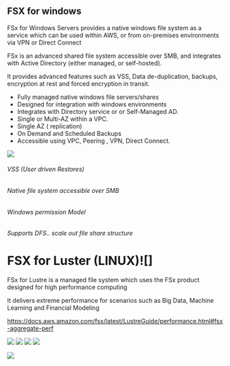## FSX for windows

FSx for Windows Servers provides a native windows file system as a service which can be used within AWS, or from on-premises environments via VPN or Direct Connect

FSx is an advanced shared file system accessible over SMB, and integrates with Active Directory (either managed, or self-hosted).

It provides advanced features such as VSS, Data de-duplication, backups, encryption at rest and forced encryption in transit.

- Fully managed native windows file servers/shares
- Designed for integration with windows environments
- Integrates with Directory service or  or Self-Managed AD.
- Single or Multi-AZ within a VPC.
- Single AZ ( replication)
- On Demand and Scheduled Backups
- Accessible using VPC, Peering , VPN, Direct Connect.

![](../images/2021-09-06-09-01-20.png)

###### VSS (User driven Restores)
###### Native file system accessible over SMB
###### Windows permission Model
###### Supports DFS.. scale out file share structure



# FSX for Luster (LINUX)![]
FSx for Lustre is a managed file system which uses the FSx product designed for high performance computing

It delivers extreme performance for scenarios such as Big Data, Machine Learning and Financial Modeling

https://docs.aws.amazon.com/fsx/latest/LustreGuide/performance.html#fsx-aggregate-perf


![](../images/2021-09-06-09-15-55.png)
![](../images/2021-09-06-09-21-01.png)
![](../images/2021-09-06-09-23-33.png)
![](../images/2021-09-06-09-25-50.png)

![](../images/2021-09-06-09-28-39.png)
